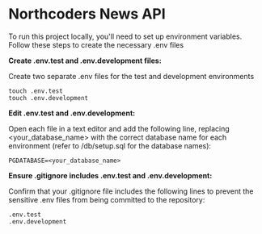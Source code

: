 # Northcoders News API

To run this project locally, you'll need to set up environment variables. Follow these steps to create the necessary .env files


**Create .env.test and .env.development files:**

Create two separate .env files for the test and development environments

```
touch .env.test
touch .env.development
```

**Edit .env.test and .env.development:**

Open each file in a text editor and add the following line,
replacing <your_database_name> with the correct database name for each environment (refer to /db/setup.sql for the database names):

```
PGDATABASE=<your_database_name>
```

**Ensure .gitignore includes .env.test and .env.development:**

Confirm that your .gitignore file includes the following lines to prevent the sensitive .env files from being committed to the repository:

```
.env.test
.env.development
```


